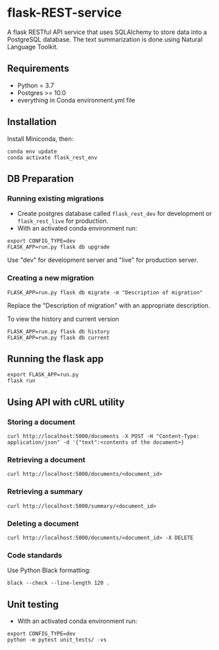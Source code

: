 # flask-REST-service

A flask RESTful API service that uses SQLAlchemy to store data into a PostgreSQL database. The text summarization is done using Natural Language Toolkit.

## Requirements

* Python = 3.7
* Postgres >= 10.0
* everything in Conda environment.yml file

## Installation 

Install Miniconda, then:
~~~
conda env update
conda activate flask_rest_env
~~~

## DB Preparation

### Running existing migrations

* Create postgres database called `flask_rest_dev` for development or `flask_rest_live` for production.
* With an activated conda environment run:
~~~
export CONFIG_TYPE=dev
FLASK_APP=run.py flask db upgrade
~~~
Use "dev" for development server and "live" for production server.

### Creating a new migration
~~~
FLASK_APP=run.py flask db migrate -m "Description of migration"
~~~
Replace the "Description of migration" with an appropriate description.

To view the history and current version
~~~
FLASK_APP=run.py flask db history
FLASK_APP=run.py flask db current
~~~

## Running the flask app
~~~
export FLASK_APP=run.py
flask run
~~~

## Using API with cURL utility
### Storing a document
~~~
curl http://localhost:5000/documents -X POST -H "Content-Type: application/json" -d '{"text":<contents of the document>}
~~~


### Retrieving a document
~~~
curl http://localhost:5000/documents/<document_id>
~~~

### Retrieving a summary
~~~
curl http://localhost:5000/summary/<document_id>
~~~

### Deleting a document
~~~
curl http://localhost:5000/documents/<document_id> -X DELETE
~~~

### Code standards

Use Python Black formatting:
~~~
black --check --line-length 120 .
~~~

## Unit testing

* With an activated conda environment run:
~~~
export CONFIG_TYPE=dev
python -m pytest unit_tests/ -vs
~~~